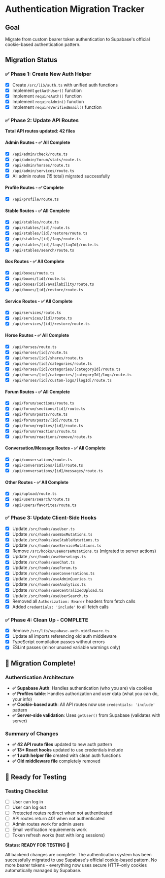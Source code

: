 # Authentication Migration Tracker

## Goal
Migrate from custom bearer token authentication to Supabase's official cookie-based authentication pattern.

## Migration Status

### ✅ Phase 1: Create New Auth Helper
- [x] Create `/src/lib/auth.ts` with unified auth functions
- [x] Implement `getAuthUser()` function
- [x] Implement `requireAuth()` function  
- [x] Implement `requireAdmin()` function
- [x] Implement `requireVerifiedEmail()` function

### ✅ Phase 2: Update API Routes
**Total API routes updated: 42 files**

#### Admin Routes - ✅ All Complete
- [x] `/api/admin/check/route.ts`
- [x] `/api/admin/forum/stats/route.ts`
- [x] `/api/admin/horses/route.ts`
- [x] `/api/admin/services/route.ts`
- [x] All admin routes (15 total) migrated successfully

#### Profile Routes - ✅ Complete
- [x] `/api/profile/route.ts`

#### Stable Routes - ✅ All Complete
- [x] `/api/stables/route.ts`
- [x] `/api/stables/[id]/route.ts`
- [x] `/api/stables/[id]/restore/route.ts`
- [x] `/api/stables/[id]/faqs/route.ts`
- [x] `/api/stables/[id]/faqs/[faqId]/route.ts`
- [x] `/api/stables/search/route.ts`

#### Box Routes - ✅ All Complete
- [x] `/api/boxes/route.ts`
- [x] `/api/boxes/[id]/route.ts`
- [x] `/api/boxes/[id]/availability/route.ts`
- [x] `/api/boxes/[id]/restore/route.ts`

#### Service Routes - ✅ All Complete
- [x] `/api/services/route.ts`
- [x] `/api/services/[id]/route.ts`
- [x] `/api/services/[id]/restore/route.ts`

#### Horse Routes - ✅ All Complete
- [x] `/api/horses/route.ts`
- [x] `/api/horses/[id]/route.ts`
- [x] `/api/horses/[id]/shares/route.ts`
- [x] `/api/horses/[id]/categories/route.ts`
- [x] `/api/horses/[id]/categories/[categoryId]/route.ts`
- [x] `/api/horses/[id]/categories/[categoryId]/logs/route.ts`
- [x] `/api/horses/[id]/custom-logs/[logId]/route.ts`

#### Forum Routes - ✅ All Complete
- [x] `/api/forum/sections/route.ts`
- [x] `/api/forum/sections/[id]/route.ts`
- [x] `/api/forum/posts/route.ts`
- [x] `/api/forum/posts/[id]/route.ts`
- [x] `/api/forum/replies/[id]/route.ts`
- [x] `/api/forum/reactions/route.ts`
- [x] `/api/forum/reactions/remove/route.ts`

#### Conversation/Message Routes - ✅ All Complete
- [x] `/api/conversations/route.ts`
- [x] `/api/conversations/[id]/route.ts`
- [x] `/api/conversations/[id]/messages/route.ts`

#### Other Routes - ✅ All Complete
- [x] `/api/upload/route.ts`
- [x] `/api/users/search/route.ts`
- [x] `/api/users/favorites/route.ts`

### ✅ Phase 3: Update Client-Side Hooks  
- [x] Update `/src/hooks/useUser.ts`
- [x] Update `/src/hooks/useBoxMutations.ts`
- [x] Update `/src/hooks/useStableMutations.ts`
- [x] Update `/src/hooks/useServiceMutations.ts`
- [x] Remove `/src/hooks/useHorseMutations.ts` (migrated to server actions)
- [x] Update `/src/hooks/useHorseLogs.ts`
- [x] Update `/src/hooks/useChat.ts`
- [x] Update `/src/hooks/useForum.ts`
- [x] Update `/src/hooks/useConversations.ts`
- [x] Update `/src/hooks/useAdminQueries.ts`
- [x] Update `/src/hooks/useAnalytics.ts`
- [x] Update `/src/hooks/useCentralizedUpload.ts`
- [x] Update `/src/hooks/useUserSearch.ts`
- [x] Removed all `Authorization: Bearer` headers from fetch calls
- [x] Added `credentials: 'include'` to all fetch calls

### ✅ Phase 4: Clean Up - COMPLETE
- [x] Remove `/src/lib/supabase-auth-middleware.ts` 
- [x] Update all imports referencing old auth middleware
- [x] TypeScript compilation passes without errors
- [x] ESLint passes (minor unused variable warnings only)

## 🎉 Migration Complete!

### Authentication Architecture
- **✅ Supabase Auth**: Handles authentication (who you are) via cookies
- **✅ Profiles table**: Handles authorization and user data (what you can do, your info)
- **✅ Cookie-based auth**: All API routes now use `credentials: 'include'` pattern
- **✅ Server-side validation**: Uses `getUser()` from Supabase (validates with server)

### Summary of Changes
- **✅ 42 API route files** updated to new auth pattern
- **✅ 13+ React hooks** updated to use credentials include  
- **✅ 1 auth helper file** created with clean auth functions
- **✅ Old middleware file** completely removed

## 🧪 Ready for Testing

### Testing Checklist
- [ ] User can log in
- [ ] User can log out
- [ ] Protected routes redirect when not authenticated
- [ ] API routes return 401 when not authenticated
- [ ] Admin routes work for admin users
- [ ] Email verification requirements work
- [ ] Token refresh works (test with long sessions)

**Status: READY FOR TESTING** 🚀

All backend changes are complete. The authentication system has been successfully migrated to use Supabase's official cookie-based pattern. No more bearer tokens - everything now uses secure HTTP-only cookies automatically managed by Supabase.